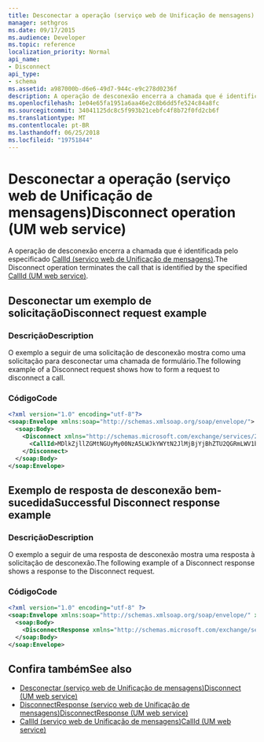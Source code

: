 ```yaml
---
title: Desconectar a operação (serviço web de Unificação de mensagens)
manager: sethgros
ms.date: 09/17/2015
ms.audience: Developer
ms.topic: reference
localization_priority: Normal
api_name:
- Disconnect
api_type:
- schema
ms.assetid: a987000b-d6e6-49d7-944c-e9c278d0236f
description: A operação de desconexão encerra a chamada que é identificada pelo CallId especificado (serviço web de Unificação de mensagens).
ms.openlocfilehash: 1e04e65fa1951a6aa46e2c8b6dd5fe524c84a8fc
ms.sourcegitcommit: 34041125dc8c5f993b21cebfc4f8b72f0fd2cb6f
ms.translationtype: MT
ms.contentlocale: pt-BR
ms.lasthandoff: 06/25/2018
ms.locfileid: "19751844"
---
```

# <a name="disconnect-operation-um-web-service"></a><span data-ttu-id="f2dab-103">Desconectar a operação (serviço web de Unificação de mensagens)</span><span class="sxs-lookup"><span data-stu-id="f2dab-103">Disconnect operation (UM web service)</span></span>

<span data-ttu-id="f2dab-104">A operação de desconexão encerra a chamada que é identificada pelo especificado [CallId (serviço web de Unificação de mensagens)](callid-um-web-service.md).</span><span class="sxs-lookup"><span data-stu-id="f2dab-104">The Disconnect operation terminates the call that is identified by the specified [CallId (UM web service)](callid-um-web-service.md).</span></span>
  
## <a name="disconnect-request-example"></a><span data-ttu-id="f2dab-105">Desconectar um exemplo de solicitação</span><span class="sxs-lookup"><span data-stu-id="f2dab-105">Disconnect request example</span></span>

### <a name="description"></a><span data-ttu-id="f2dab-106">Descrição</span><span class="sxs-lookup"><span data-stu-id="f2dab-106">Description</span></span>

<span data-ttu-id="f2dab-107">O exemplo a seguir de uma solicitação de desconexão mostra como uma solicitação para desconectar uma chamada de formulário.</span><span class="sxs-lookup"><span data-stu-id="f2dab-107">The following example of a Disconnect request shows how to form a request to disconnect a call.</span></span>
  
### <a name="code"></a><span data-ttu-id="f2dab-108">Código</span><span class="sxs-lookup"><span data-stu-id="f2dab-108">Code</span></span>

```XML
<?xml version="1.0" encoding="utf-8"?>
<soap:Envelope xmlns:soap="http://schemas.xmlsoap.org/soap/envelope/">
  <soap:Body>
    <Disconnect xmlns="http://schemas.microsoft.com/exchange/services/2006/messages">
      <CallId>MDlkZjllZGMtNGUyMy00NzA5LWJkYWYtN2JlMjBjYjBhZTU2QGRmLWV1bS0wMS5leGNoYW5nZS5jb3JwLm1pY3Jvc29mdC5jb20=</CallId>
    </Disconnect>
  </soap:Body>
</soap:Envelope>
```

## <a name="successful-disconnect-response-example"></a><span data-ttu-id="f2dab-109">Exemplo de resposta de desconexão bem-sucedida</span><span class="sxs-lookup"><span data-stu-id="f2dab-109">Successful Disconnect response example</span></span>

### <a name="description"></a><span data-ttu-id="f2dab-110">Descrição</span><span class="sxs-lookup"><span data-stu-id="f2dab-110">Description</span></span>

<span data-ttu-id="f2dab-111">O exemplo a seguir de uma resposta de desconexão mostra uma resposta à solicitação de desconexão.</span><span class="sxs-lookup"><span data-stu-id="f2dab-111">The following example of a Disconnect response shows a response to the Disconnect request.</span></span>
  
### <a name="code"></a><span data-ttu-id="f2dab-112">Código</span><span class="sxs-lookup"><span data-stu-id="f2dab-112">Code</span></span>

```XML
<?xml version="1.0" encoding="utf-8" ?> 
<soap:Envelope xmlns:soap="http://schemas.xmlsoap.org/soap/envelope/" xmlns:xsi="http://www.w3.org/2001/XMLSchema-instance" xmlns:xsd="http://www.w3.org/2001/XMLSchema">
  <soap:Body>
    <DisconnectResponse xmlns="http://schemas.microsoft.com/exchange/services/2006/messages" /> 
  </soap:Body>
</soap:Envelope>
```

## <a name="see-also"></a><span data-ttu-id="f2dab-113">Confira também</span><span class="sxs-lookup"><span data-stu-id="f2dab-113">See also</span></span>

- [<span data-ttu-id="f2dab-114">Desconectar (serviço web de Unificação de mensagens)</span><span class="sxs-lookup"><span data-stu-id="f2dab-114">Disconnect (UM web service)</span></span>](disconnect-um-web-service.md) 
- [<span data-ttu-id="f2dab-115">DisconnectResponse (serviço web de Unificação de mensagens)</span><span class="sxs-lookup"><span data-stu-id="f2dab-115">DisconnectResponse (UM web service)</span></span>](disconnectresponse-um-web-service.md) 
- [<span data-ttu-id="f2dab-116">CallId (serviço web de Unificação de mensagens)</span><span class="sxs-lookup"><span data-stu-id="f2dab-116">CallId (UM web service)</span></span>](callid-um-web-service.md)

